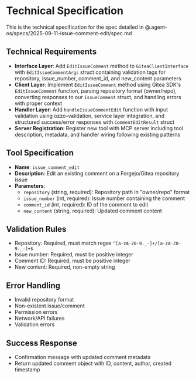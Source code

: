 # Technical Specification

This is the technical specification for the spec detailed in @.agent-os/specs/2025-09-11-issue-comment-edit/spec.md

## Technical Requirements

- **Interface Layer**: Add `EditIssueComment` method to `GiteaClientInterface` with `EditIssueCommentArgs` struct containing validation tags for repository, issue_number, comment_id, and new_content parameters
- **Client Layer**: Implement `EditIssueComment` method using Gitea SDK's `EditIssueComment` function, parsing repository format (owner/repo), converting responses to our `IssueComment` struct, and handling errors with proper context
- **Handler Layer**: Add `handleIssueCommentEdit` function with input validation using ozzo-validation, service layer integration, and structured success/error responses with `CommentEditResult` struct
- **Server Registration**: Register new tool with MCP server including tool description, metadata, and handler wiring following existing patterns

## Tool Specification

- **Name**: `issue_comment_edit`
- **Description**: Edit an existing comment on a Forgejo/Gitea repository issue
- **Parameters**:
  - `repository` (string, required): Repository path in "owner/repo" format
  - `issue_number` (int, required): Issue number containing the comment
  - `comment_id` (int, required): ID of the comment to edit
  - `new_content` (string, required): Updated comment content

## Validation Rules

- Repository: Required, must match regex `^[a-zA-Z0-9._-]+/[a-zA-Z0-9._-]+$`
- Issue number: Required, must be positive integer
- Comment ID: Required, must be positive integer
- New content: Required, non-empty string

## Error Handling

- Invalid repository format
- Non-existent issue/comment
- Permission errors
- Network/API failures
- Validation errors

## Success Response

- Confirmation message with updated comment metadata
- Return updated comment object with ID, content, author, created timestamp